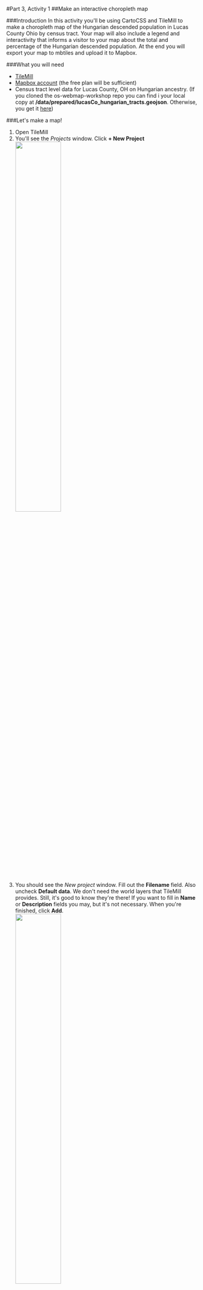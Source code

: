 #Part 3, Activity 1
##Make an interactive choropleth map

###Introduction
In this activity you'll be using CartoCSS and TileMill to make a choropleth map of the Hungarian descended population in Lucas County Ohio by census tract. Your map will also include a legend and interactivity that informs a visitor to your map about the total and percentage of the Hungarian descended population. At the end you will export your map to mbtiles and upload it to Mapbox.

###What you will need
- [TileMill](https://www.mapbox.com/tilemill/)
- [Mapbox account](https://www.mapbox.com/signup/) (the free plan will be sufficient)
- Census tract level data for Lucas County, OH on Hungarian ancestry. (If you cloned the os-webmap-workshop repo you can find i your local copy at **/data/prepared/lucasCo_hungarian_tracts.geojson**. Otherwise, you get it [here](https://raw.githubusercontent.com/maptastik/os-webmap-workshop/gh-pages/data/prepared/lucasCo_hungarian_tracts.geojson))

###Let's make a map!
1. Open TileMill
2. You'll see the *Projects* window. Click  **+ New Project**<br /><img src="https://maptastik.github.com/os-webmap-workshop/images/tm-projects1.png" width=50% />
3. You should see the *New project* window. Fill out the **Filename** field. Also uncheck **Default data**. We don't need the world layers that TileMill provides. Still, it's good to know they're there! If you want to fill in **Name** or **Description** fields you may, but it's not necessary. When you're finished, click **Add**.<br /><img src="https://maptastik.github.com/os-webmap-workshop/images/tm-projects2.png" width=50% />
4. In the *Projects* window, select the project you just made.
5. TileMill will open up your project. It has by default added a light blue background to your project. That's not a layer of data! It's just a style for the space you'll be putting your data into!<br /><img src="https://maptastik.github.com/os-webmap-workshop/images/tm-map1.png" width=50% />
6. Go ahead and just delete the default CartoCSS:<br/>`Map {
  background-color: #b8dee6;
}`

